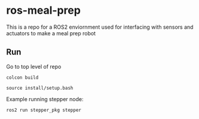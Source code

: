 # ros-meal-prep
This is a repo for a ROS2 enviornment used for interfacing with sensors and actuators to make a meal prep robot


## Run

Go to top level of repo

``` 
colcon build
```
``` 
source install/setup.bash
```
Example running stepper node:
``` 
ros2 run stepper_pkg stepper
``` 
